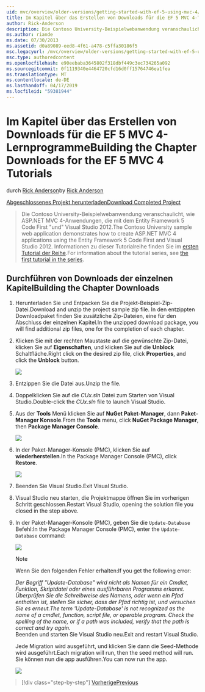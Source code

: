 ```yaml
---
uid: mvc/overview/older-versions/getting-started-with-ef-5-using-mvc-4/building-the-ef5-mvc4-chapter-downloads
title: Im Kapitel über das Erstellen von Downloads für die EF 5 MVC 4-Tutorials | Microsoft-Dokumentation
author: Rick-Anderson
description: Die Contoso University-Beispielwebanwendung veranschaulicht, wie ASP.NET MVC 4-Anwendungen, die mit dem Entity Framework 5 Code First "und" Visual Studio...
ms.author: riande
ms.date: 07/30/2013
ms.assetid: d0a89089-eed8-4f61-a478-c5ffa30186f5
msc.legacyurl: /mvc/overview/older-versions/getting-started-with-ef-5-using-mvc-4/building-the-ef5-mvc4-chapter-downloads
msc.type: authoredcontent
ms.openlocfilehash: e90eebaba3645802f318dbf449c3ec734265a092
ms.sourcegitcommit: 0f1119340e4464720cfd16d0ff15764746ea1fea
ms.translationtype: MT
ms.contentlocale: de-DE
ms.lasthandoff: 04/17/2019
ms.locfileid: "59381944"
---
```

# <a name="building-the-chapter-downloads-for-the-ef-5-mvc-4-tutorials"></a><span data-ttu-id="6cdda-103">Im Kapitel über das Erstellen von Downloads für die EF 5 MVC 4-Lernprogramme</span><span class="sxs-lookup"><span data-stu-id="6cdda-103">Building the Chapter Downloads for the EF 5 MVC 4 Tutorials</span></span>

<span data-ttu-id="6cdda-104">durch [Rick Anderson]((https://twitter.com/RickAndMSFT))</span><span class="sxs-lookup"><span data-stu-id="6cdda-104">by [Rick Anderson]((https://twitter.com/RickAndMSFT))</span></span>

[<span data-ttu-id="6cdda-105">Abgeschlossenes Projekt herunterladen</span><span class="sxs-lookup"><span data-stu-id="6cdda-105">Download Completed Project</span></span>](http://code.msdn.microsoft.com/Getting-Started-with-dd0e2ed8)

> <span data-ttu-id="6cdda-106">Die Contoso University-Beispielwebanwendung veranschaulicht, wie ASP.NET MVC 4-Anwendungen, die mit dem Entity Framework 5 Code First "und" Visual Studio 2012.</span><span class="sxs-lookup"><span data-stu-id="6cdda-106">The Contoso University sample web application demonstrates how to create ASP.NET MVC 4 applications using the Entity Framework 5 Code First and Visual Studio 2012.</span></span> <span data-ttu-id="6cdda-107">Informationen zu dieser Tutorialreihe finden Sie im [ersten Tutorial der Reihe](creating-an-entity-framework-data-model-for-an-asp-net-mvc-application.md).</span><span class="sxs-lookup"><span data-stu-id="6cdda-107">For information about the tutorial series, see [the first tutorial in the series](creating-an-entity-framework-data-model-for-an-asp-net-mvc-application.md).</span></span>


## <a name="building-the-chapter-downloads"></a><span data-ttu-id="6cdda-108">Durchführen von Downloads der einzelnen Kapitel</span><span class="sxs-lookup"><span data-stu-id="6cdda-108">Building the Chapter Downloads</span></span>

1. <span data-ttu-id="6cdda-109">Herunterladen Sie und Entpacken Sie die Projekt-Beispiel-Zip-Datei.</span><span class="sxs-lookup"><span data-stu-id="6cdda-109">Download and unzip the  project sample zip file.</span></span> <span data-ttu-id="6cdda-110">In den entzippten Downloadpaket finden Sie zusätzliche Zip-Dateien, eine für den Abschluss der einzelnen Kapitel.</span><span class="sxs-lookup"><span data-stu-id="6cdda-110">In the unzipped download package, you will find additional zip files, one for the completion of each chapter.</span></span>
2. <span data-ttu-id="6cdda-111">Klicken Sie mit der rechten Maustaste auf die gewünschte Zip-Datei, klicken Sie auf **Eigenschaften**, und klicken Sie auf die **Unblock** Schaltfläche.</span><span class="sxs-lookup"><span data-stu-id="6cdda-111">Right click on the desired zip file, click **Properties**, and click the **Unblock** button.</span></span>  
  
    ![](building-the-ef5-mvc4-chapter-downloads/_static/image1.png)
3. <span data-ttu-id="6cdda-112">Entzippen Sie die Datei aus.</span><span class="sxs-lookup"><span data-stu-id="6cdda-112">Unzip the file.</span></span>
4. <span data-ttu-id="6cdda-113">Doppelklicken Sie auf die *CUx.sln* Datei zum Starten von Visual Studio.</span><span class="sxs-lookup"><span data-stu-id="6cdda-113">Double-click the *CUx.sln* file to launch Visual Studio.</span></span>
5. <span data-ttu-id="6cdda-114">Aus der **Tools** Menü klicken Sie auf **NuGet Paket-Manager**, dann **Paket-Manager Konsole**.</span><span class="sxs-lookup"><span data-stu-id="6cdda-114">From the **Tools** menu, click **NuGet Package Manager**, then **Package Manager Console**.</span></span>  
  
    ![](building-the-ef5-mvc4-chapter-downloads/_static/image2.png)
6. <span data-ttu-id="6cdda-115">In der Paket-Manager-Konsole (PMC), klicken Sie auf **wiederherstellen**.</span><span class="sxs-lookup"><span data-stu-id="6cdda-115">In the Package Manager Console (PMC), click **Restore**.</span></span>  
  
    ![](building-the-ef5-mvc4-chapter-downloads/_static/image3.png)
7. <span data-ttu-id="6cdda-116">Beenden Sie Visual Studio.</span><span class="sxs-lookup"><span data-stu-id="6cdda-116">Exit Visual Studio.</span></span>
8. <span data-ttu-id="6cdda-117">Visual Studio neu starten, die Projektmappe öffnen Sie im vorherigen Schritt geschlossen.</span><span class="sxs-lookup"><span data-stu-id="6cdda-117">Restart Visual Studio, opening the solution file you closed in the step above.</span></span>
9. <span data-ttu-id="6cdda-118">In der Paket-Manager-Konsole (PMC), geben Sie die `Update-Database` Befehl:</span><span class="sxs-lookup"><span data-stu-id="6cdda-118">In the Package Manager Console (PMC), enter the `Update-Database` command:</span></span>  
  
    ![](building-the-ef5-mvc4-chapter-downloads/_static/image4.png)  

    > [!NOTE]
    > <span data-ttu-id="6cdda-119">Wenn Sie den folgenden Fehler erhalten:</span><span class="sxs-lookup"><span data-stu-id="6cdda-119">If you get the following error:</span></span>  
    >   
    >  <span data-ttu-id="6cdda-120">*Der Begriff "Update-Database" wird nicht als Namen für ein Cmdlet, Funktion, Skriptdatei oder eines ausführbaren Programms erkannt. Überprüfen Sie die Schreibweise des Namens, oder wenn ein Pfad enthalten ist, stellen Sie sicher, dass der Pfad richtig ist, und versuchen Sie es erneut.*</span><span class="sxs-lookup"><span data-stu-id="6cdda-120">*The term 'Update-Database' is not recognized as the name of a cmdlet, function, script file, or operable program. Check the spelling of the name, or if a path was included, verify that the path is correct and try again.*</span></span>  
    > <span data-ttu-id="6cdda-121">Beenden und starten Sie Visual Studio neu.</span><span class="sxs-lookup"><span data-stu-id="6cdda-121">Exit and restart Visual Studio.</span></span>

    <span data-ttu-id="6cdda-122">Jede Migration wird ausgeführt, und klicken Sie dann die Seed-Methode wird ausgeführt.</span><span class="sxs-lookup"><span data-stu-id="6cdda-122">Each migration will run, then the seed method will run.</span></span> <span data-ttu-id="6cdda-123">Sie können nun die app ausführen.</span><span class="sxs-lookup"><span data-stu-id="6cdda-123">You can now run the app.</span></span>

    ![](building-the-ef5-mvc4-chapter-downloads/_static/image5.png)

> [!div class="step-by-step"]
> [<span data-ttu-id="6cdda-124">Vorherige</span><span class="sxs-lookup"><span data-stu-id="6cdda-124">Previous</span></span>](advanced-entity-framework-scenarios-for-an-mvc-web-application.md)
